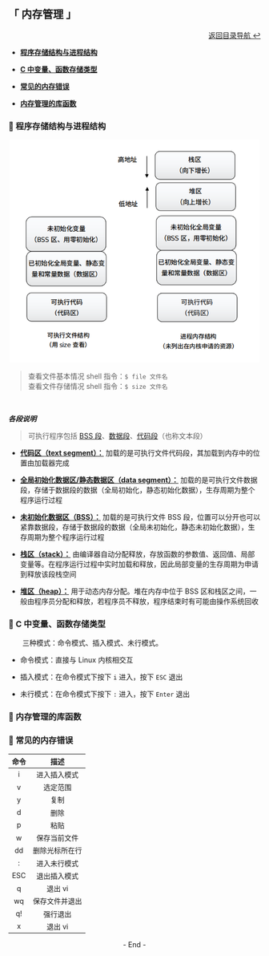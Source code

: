 ## 「 内存管理 」

<div align="right">
    <a href="https://github.com/fmw666/Linux#-目录导航">返回目录导航 ↩</a>
</div>

+ **[程序存储结构与进程结构](#-程序存储结构与进程结构)**

+ **[C 中变量、函数存储类型](#-c-中变量函数存储类型)**

+ **[常见的内存错误](#-常见的内存错误)**

+ **[内存管理的库函数](#-内存管理的库函数)**

### 💬 程序存储结构与进程结构

<div align="center">
    <img src="../pics/存储结构.png" width=500>
</div>

> 查看文件基本情况 shell 指令：`$ file 文件名`<br>查看文件存储情况 shell 指令：`$ size 文件名`

<br>

***各段说明***

> 可执行程序包括 [BSS 段](#welcome)、[数据段](#welcome)、[代码段](#welcome)（也称文本段）

+ **[代码区（text segment）：](#welcome)** 加载的是可执行文件代码段，其加载到内存中的位置由加载器完成

+ **[全局初始化数据区/静态数据区（data segment）：](#welcome)** 加载的是可执行文件数据段，存储于数据段的数据（全局初始化，静态初始化数据），生存周期为整个程序运行过程

+ **[未初始化数据区（BSS）：](#welcome)** 加载的是可执行文件 BSS 段，位置可以分开也可以紧靠数据段，存储于数据段的数据（全局未初始化，静态未初始化数据），生存周期为整个程序运行过程

+ **[栈区（stack）：](#welcome)** 由编译器自动分配释放，存放函数的参数值、返回值、局部变量等。在程序运行过程中实时加载和释放，因此局部变量的生存周期为申请到释放该段栈空间

+ **[堆区（heap）：](#welcome)** 用于动态内存分配。堆在内存中位于 BSS 区和栈区之间，一般由程序员分配和释放，若程序员不释放，程序结束时有可能由操作系统回收

### 💬 C 中变量、函数存储类型

&emsp;&emsp;三种模式：命令模式、插入模式、未行模式。

+ 命令模式：直接与 Linux 内核相交互

+ 插入模式：在命令模式下按下 `i` 进入，按下 `ESC` 退出

+ 未行模式：在命令模式下按下 `:` 进入，按下 `Enter` 退出

### 💬 内存管理的库函数


### 💬 常见的内存错误

|命令|描述|
|:--:|:-:|
|i|进入插入模式|
|v|选定范围|
|y|复制|
|d|删除|
|p|粘贴|
|w|保存当前文件|
|dd|删除光标所在行|
|:|进入未行模式|
|ESC|退出插入模式|
|q|退出 vi|
|wq|保存文件并退出|
|q!|强行退出|
|x|退出 vi|

<div align="center">
    - End -
</div>